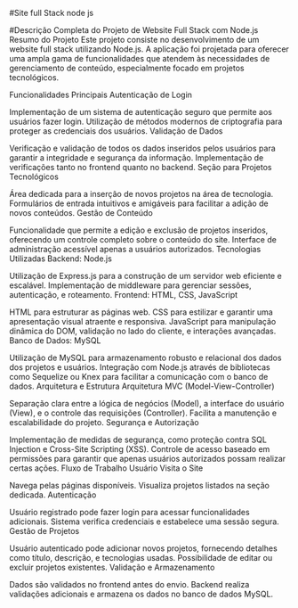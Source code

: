 #Site full Stack node js

#Descrição Completa do Projeto de Website Full Stack com Node.js
Resumo do Projeto
Este projeto consiste no desenvolvimento de um website full stack utilizando Node.js. A aplicação foi projetada para oferecer uma ampla gama de funcionalidades que atendem às necessidades de gerenciamento de conteúdo, especialmente focado em projetos tecnológicos.

Funcionalidades Principais
Autenticação de Login

Implementação de um sistema de autenticação seguro que permite aos usuários fazer login.
Utilização de métodos modernos de criptografia para proteger as credenciais dos usuários.
Validação de Dados

Verificação e validação de todos os dados inseridos pelos usuários para garantir a integridade e segurança da informação.
Implementação de verificações tanto no frontend quanto no backend.
Seção para Projetos Tecnológicos

Área dedicada para a inserção de novos projetos na área de tecnologia.
Formulários de entrada intuitivos e amigáveis para facilitar a adição de novos conteúdos.
Gestão de Conteúdo

Funcionalidade que permite a edição e exclusão de projetos inseridos, oferecendo um controle completo sobre o conteúdo do site.
Interface de administração acessível apenas a usuários autorizados.
Tecnologias Utilizadas
Backend: Node.js

Utilização de Express.js para a construção de um servidor web eficiente e escalável.
Implementação de middleware para gerenciar sessões, autenticação, e roteamento.
Frontend: HTML, CSS, JavaScript

HTML para estruturar as páginas web.
CSS para estilizar e garantir uma apresentação visual atraente e responsiva.
JavaScript para manipulação dinâmica do DOM, validação no lado do cliente, e interações avançadas.
Banco de Dados: MySQL

Utilização de MySQL para armazenamento robusto e relacional dos dados dos projetos e usuários.
Integração com Node.js através de bibliotecas como Sequelize ou Knex para facilitar a comunicação com o banco de dados.
Arquitetura e Estrutura
Arquitetura MVC (Model-View-Controller)

Separação clara entre a lógica de negócios (Model), a interface do usuário (View), e o controle das requisições (Controller).
Facilita a manutenção e escalabilidade do projeto.
Segurança e Autorização

Implementação de medidas de segurança, como proteção contra SQL Injection e Cross-Site Scripting (XSS).
Controle de acesso baseado em permissões para garantir que apenas usuários autorizados possam realizar certas ações.
Fluxo de Trabalho
Usuário Visita o Site

Navega pelas páginas disponíveis.
Visualiza projetos listados na seção dedicada.
Autenticação

Usuário registrado pode fazer login para acessar funcionalidades adicionais.
Sistema verifica credenciais e estabelece uma sessão segura.
Gestão de Projetos

Usuário autenticado pode adicionar novos projetos, fornecendo detalhes como título, descrição, e tecnologias usadas.
Possibilidade de editar ou excluir projetos existentes.
Validação e Armazenamento

Dados são validados no frontend antes do envio.
Backend realiza validações adicionais e armazena os dados no banco de dados MySQL.
